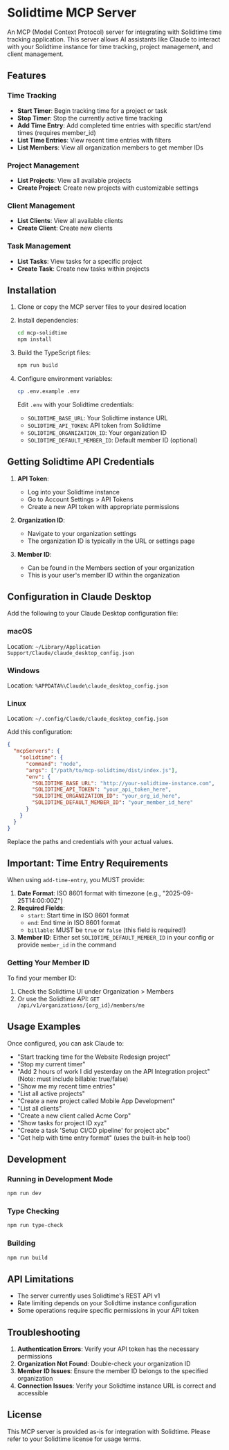 # Solidtime MCP Server

An MCP (Model Context Protocol) server for integrating with Solidtime time tracking application. This server allows AI assistants like Claude to interact with your Solidtime instance for time tracking, project management, and client management.

## Features

### Time Tracking
- **Start Timer**: Begin tracking time for a project or task
- **Stop Timer**: Stop the currently active time tracking
- **Add Time Entry**: Add completed time entries with specific start/end times (requires member_id)
- **List Time Entries**: View recent time entries with filters
- **List Members**: View all organization members to get member IDs

### Project Management
- **List Projects**: View all available projects
- **Create Project**: Create new projects with customizable settings

### Client Management
- **List Clients**: View all available clients
- **Create Client**: Create new clients

### Task Management
- **List Tasks**: View tasks for a specific project
- **Create Task**: Create new tasks within projects

## Installation

1. Clone or copy the MCP server files to your desired location
2. Install dependencies:
   ```bash
   cd mcp-solidtime
   npm install
   ```

3. Build the TypeScript files:
   ```bash
   npm run build
   ```

4. Configure environment variables:
   ```bash
   cp .env.example .env
   ```
   Edit `.env` with your Solidtime credentials:
   - `SOLIDTIME_BASE_URL`: Your Solidtime instance URL
   - `SOLIDTIME_API_TOKEN`: API token from Solidtime
   - `SOLIDTIME_ORGANIZATION_ID`: Your organization ID
   - `SOLIDTIME_DEFAULT_MEMBER_ID`: Default member ID (optional)

## Getting Solidtime API Credentials

1. **API Token**:
   - Log into your Solidtime instance
   - Go to Account Settings > API Tokens
   - Create a new API token with appropriate permissions

2. **Organization ID**:
   - Navigate to your organization settings
   - The organization ID is typically in the URL or settings page

3. **Member ID**:
   - Can be found in the Members section of your organization
   - This is your user's member ID within the organization

## Configuration in Claude Desktop

Add the following to your Claude Desktop configuration file:

### macOS
Location: `~/Library/Application Support/Claude/claude_desktop_config.json`

### Windows
Location: `%APPDATA%\Claude\claude_desktop_config.json`

### Linux
Location: `~/.config/Claude/claude_desktop_config.json`

Add this configuration:

```json
{
  "mcpServers": {
    "solidtime": {
      "command": "node",
      "args": ["/path/to/mcp-solidtime/dist/index.js"],
      "env": {
        "SOLIDTIME_BASE_URL": "http://your-solidtime-instance.com",
        "SOLIDTIME_API_TOKEN": "your_api_token_here",
        "SOLIDTIME_ORGANIZATION_ID": "your_org_id_here",
        "SOLIDTIME_DEFAULT_MEMBER_ID": "your_member_id_here"
      }
    }
  }
}
```

Replace the paths and credentials with your actual values.

## Important: Time Entry Requirements

When using `add-time-entry`, you MUST provide:
1. **Date Format**: ISO 8601 format with timezone (e.g., "2025-09-25T14:00:00Z")
2. **Required Fields**:
   - `start`: Start time in ISO 8601 format
   - `end`: End time in ISO 8601 format
   - `billable`: MUST be `true` or `false` (this field is required!)
3. **Member ID**: Either set `SOLIDTIME_DEFAULT_MEMBER_ID` in your config or provide `member_id` in the command

### Getting Your Member ID

To find your member ID:
1. Check the Solidtime UI under Organization > Members
2. Or use the Solidtime API: `GET /api/v1/organizations/{org_id}/members/me`

## Usage Examples

Once configured, you can ask Claude to:

- "Start tracking time for the Website Redesign project"
- "Stop my current timer"
- "Add 2 hours of work I did yesterday on the API Integration project" (Note: must include billable: true/false)
- "Show me my recent time entries"
- "List all active projects"
- "Create a new project called Mobile App Development"
- "List all clients"
- "Create a new client called Acme Corp"
- "Show tasks for project ID xyz"
- "Create a task 'Setup CI/CD pipeline' for project abc"
- "Get help with time entry format" (uses the built-in help tool)

## Development

### Running in Development Mode
```bash
npm run dev
```

### Type Checking
```bash
npm run type-check
```

### Building
```bash
npm run build
```

## API Limitations

- The server currently uses Solidtime's REST API v1
- Rate limiting depends on your Solidtime instance configuration
- Some operations require specific permissions in your API token

## Troubleshooting

1. **Authentication Errors**: Verify your API token has the necessary permissions
2. **Organization Not Found**: Double-check your organization ID
3. **Member ID Issues**: Ensure the member ID belongs to the specified organization
4. **Connection Issues**: Verify your Solidtime instance URL is correct and accessible

## License

This MCP server is provided as-is for integration with Solidtime. Please refer to your Solidtime license for usage terms.